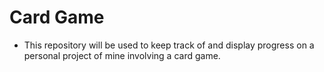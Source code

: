 # Card Game
* This repository will be used to keep track of and display progress on a personal project of mine involving a card game.